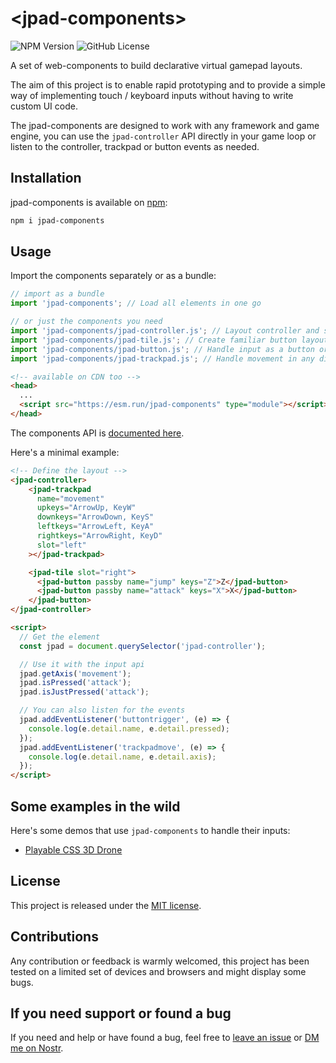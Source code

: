 # \<jpad-components>

![NPM Version](https://img.shields.io/npm/v/jpad-components)
![GitHub License](https://img.shields.io/github/license/nostrangerdev/jpad-components)

A set of web-components to build declarative virtual gamepad layouts.

The aim of this project is to enable rapid prototyping and to provide a simple way of implementing touch / keyboard inputs without having to write custom UI code.

The jpad-components are designed to work with any framework and game engine, you can use the `jpad-controller` API directly in your game loop or listen to the controller, trackpad or button events as needed.

## Installation

jpad-components is available on [npm](https://www.npmjs.com/package/jpad-components):

```sh
npm i jpad-components
```

## Usage

Import the components separately or as a bundle:

```js
// import as a bundle
import 'jpad-components'; // Load all elements in one go

// or just the components you need
import 'jpad-components/jpad-controller.js'; // Layout controller and simple API
import 'jpad-components/jpad-tile.js'; // Create familiar button layouts
import 'jpad-components/jpad-button.js'; // Handle input as a button or trigger
import 'jpad-components/jpad-trackpad.js'; // Handle movement in any direction
```

```html
<!-- available on CDN too -->
<head>
  ...
  <script src="https://esm.run/jpad-components" type="module"></script>
</head>
```

The components API is [documented here](https://nostrangerdev.github.io/jpad-components#docs).

Here's a minimal example:

```html
<!-- Define the layout -->
<jpad-controller>
    <jpad-trackpad
      name="movement"
      upkeys="ArrowUp, KeyW"
      downkeys="ArrowDown, KeyS"
      leftkeys="ArrowLeft, KeyA"
      rightkeys="ArrowRight, KeyD"
      slot="left"
    ></jpad-trackpad>

    <jpad-tile slot="right">
      <jpad-button passby name="jump" keys="Z">Z</jpad-button>
      <jpad-button passby name="attack" keys="X">X</jpad-button>
    </jpad-button>
</jpad-controller>

<script>
  // Get the element
  const jpad = document.querySelector('jpad-controller');

  // Use it with the input api
  jpad.getAxis('movement');
  jpad.isPressed('attack');
  jpad.isJustPressed('attack');

  // You can also listen for the events
  jpad.addEventListener('buttontrigger', (e) => {
    console.log(e.detail.name, e.detail.pressed);
  });
  jpad.addEventListener('trackpadmove', (e) => {
    console.log(e.detail.name, e.detail.axis);
  });
</script>
```

## Some examples in the wild

Here's some demos that use `jpad-components` to handle their inputs:

- [Playable CSS 3D Drone](https://codepen.io/nostranger/pen/abxzVKy)

## License

This project is released under the [MIT license](https://github.com/nostrangerdev/jpad-components/blob/main/LICENSE).

## Contributions

Any contribution or feedback is warmly welcomed, this project has been tested on a limited set of devices and browsers and might display some bugs.

## If you need support or found a bug

If you need and help or have found a bug, feel free to [leave an issue](https://github.com/nostrangerdev/jpad-components/issues) or [DM me on Nostr](https://njump.me/nostranger@nostrcheck.me).

